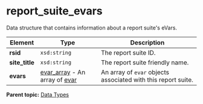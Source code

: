 # report\_suite\_evars

Data structure that contains information about a report suite's eVars.

|Element|Type|Description|
|-------|----|-----------|
|**rsid** |`xsd:string` | The report suite ID. |
|**site\_title** |`xsd:string` | The report suite friendly name. |
|**evars** | [evar\_array](r_evar_array.md#) - An array of [evar](r_evar.md#)  | An array of `evar` objects associated with this report suite. |

**Parent topic:** [Data Types](../data_types/c_datatypes.md)

